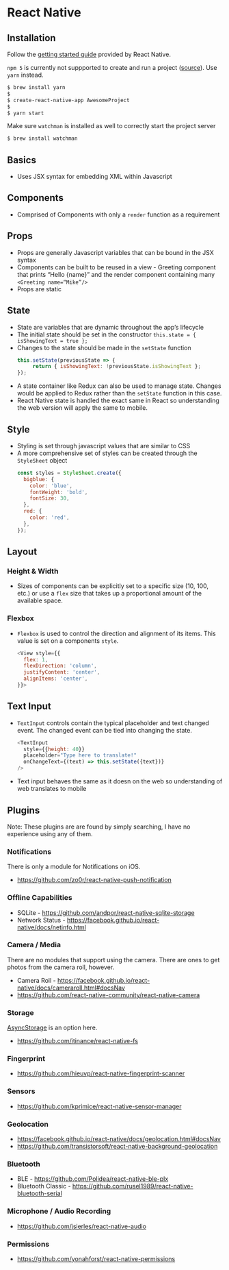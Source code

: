 # React Native

## Installation

Follow the [getting started guide](http://facebook.github.io/react-native/docs/getting-started.html) provided by React Native.

`npm 5` is currently not suppported to create and run a project ([source](https://github.com/facebook/react-native/issues/14767)). Use `yarn` instead.

```bash
$ brew install yarn
$
$ create-react-native-app AwesomeProject
$
$ yarn start
```

Make sure `watchman` is installed as well to correctly start the project server 

```bash
$ brew install watchman
```

## Basics

* Uses JSX syntax for embedding XML within Javascript

## Components

* Comprised of Components with only a `render` function as a requirement

## Props

* Props are generally Javascript variables that can be bound in the JSX syntax
* Components can be built to be reused in a view - Greeting component that prints “Hello {name}” and the render component containing many `<Greeting name=“Mike”/>`
* Props are static

## State

* State are variables that are dynamic throughout the app’s lifecycle
* The initial state should be set in the constructor `this.state = { isShowingText = true };`
* Changes to the state should be made in the `setState` function 
  ```js 
  this.setState(previousState => {
       return { isShowingText: !previousState.isShowingText };
  });
  ```
* A state container like Redux can also be used to manage state. Changes would be applied to Redux rather than the `setState` function in this case.
* React Native state is handled the exact same in React so understanding the web version will apply the same to mobile.

## Style

* Styling is set through javascript values that are similar to CSS
* A more comprehensive set of styles can be created through the `StyleSheet` object
  ```js
  const styles = StyleSheet.create({
    bigblue: {
      color: 'blue',
      fontWeight: 'bold',
      fontSize: 30,
    },
    red: {
      color: 'red',
    },
  });
  ```
## Layout
  
### Height & Width

* Sizes of components can be explicitly set to a specific size (10, 100, etc.) or use a `flex` size that takes up a proportional amount of the available space. 

### Flexbox

* `Flexbox` is used to control the direction and alignment of its items. This value is set on a components `style`.
  ```js
  <View style={{
    flex: 1,
    flexDirection: 'column',
    justifyContent: 'center',
    alignItems: 'center',
  }}>
  ```
## Text Input

* `TextInput` controls contain the typical placeholder and text changed event. The changed event can be tied into changing the state.
  ```js
  <TextInput
    style={{height: 40}}
    placeholder="Type here to translate!"
    onChangeText={(text) => this.setState({text})}
  />
  ```
* Text input behaves the same as it doesn on the web so understanding of web translates to mobile

## Plugins

Note: These plugins are are found by simply searching, I have no experience using any of them.

### Notifications

There is only a module for Notifications on iOS.

* https://github.com/zo0r/react-native-push-notification 

### Offline Capabilities

* SQLite - https://github.com/andpor/react-native-sqlite-storage 
* Network Status - https://facebook.github.io/react-native/docs/netinfo.html

### Camera / Media

There are no modules that support using the camera. There are ones to get photos from the camera roll, however.

* Camera Roll - https://facebook.github.io/react-native/docs/cameraroll.html#docsNav 
* https://github.com/react-native-community/react-native-camera

### Storage

[AsyncStorage](https://facebook.github.io/react-native/docs/asyncstorage.html#docsNav) is an option here.

* https://github.com/itinance/react-native-fs

### Fingerprint

* https://github.com/hieuvp/react-native-fingerprint-scanner

### Sensors

* https://github.com/kprimice/react-native-sensor-manager

### Geolocation

* https://facebook.github.io/react-native/docs/geolocation.html#docsNav
* https://github.com/transistorsoft/react-native-background-geolocation

### Bluetooth

* BLE - https://github.com/Polidea/react-native-ble-plx
* Bluetooth Classic - https://github.com/rusel1989/react-native-bluetooth-serial 

### Microphone / Audio Recording

* https://github.com/jsierles/react-native-audio

### Permissions

* https://github.com/yonahforst/react-native-permissions







